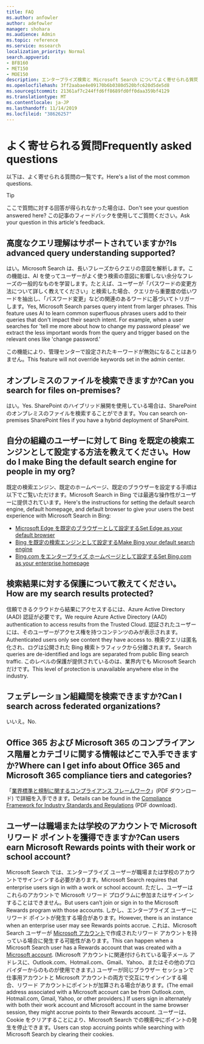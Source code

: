 ```yaml
---
title: FAQ
ms.author: anfowler
author: adefowler
manager: shohara
ms.audience: Admin
ms.topic: reference
ms.service: mssearch
localization_priority: Normal
search.appverid:
- BFB160
- MET150
- MOE150
description: エンタープライズ検索と Microsoft Search についてよく寄せられる質問に対する回答です
ms.openlocfilehash: 3ff2aabae4e09170b6b0380d520bfc620d5de5d8
ms.sourcegitcommit: 21361af7c244ffd6ff8689fd0ff0daa359bf4129
ms.translationtype: MT
ms.contentlocale: ja-JP
ms.lasthandoff: 11/14/2019
ms.locfileid: "38626257"
---
```

# <a name="frequently-asked-questions"></a><span data-ttu-id="0da65-103">よく寄せられる質問</span><span class="sxs-lookup"><span data-stu-id="0da65-103">Frequently asked questions</span></span>

<span data-ttu-id="0da65-104">以下は、よく寄せられる質問の一覧です。</span><span class="sxs-lookup"><span data-stu-id="0da65-104">Here's a list of the most common questions.</span></span>

> [!TIP]
> <span data-ttu-id="0da65-105">ここで質問に対する回答が得られなかった場合は、</span><span class="sxs-lookup"><span data-stu-id="0da65-105">Don't see your question answered here?</span></span> <span data-ttu-id="0da65-106">この記事のフィードバックを使用してご質問ください。</span><span class="sxs-lookup"><span data-stu-id="0da65-106">Ask your question in this article's feedback.</span></span>

## <a name="is-advanced-query-understanding-supported"></a><span data-ttu-id="0da65-107">高度なクエリ理解はサポートされていますか?</span><span class="sxs-lookup"><span data-stu-id="0da65-107">Is advanced query understanding supported?</span></span>

<span data-ttu-id="0da65-p102">はい。Microsoft Search は、長いフレーズからクエリの意図を解析します。この機能は、AI を使ってユーザーがよく使う検索の意図に影響しない余分なフレーズの一般的なものを学習します。たとえば、ユーザーが「パスワードの変更方法について詳しく教えてください」と検索した場合、クエリから重要度の低いワードを抽出し、「パスワード変更」などの関連のあるワードに基づいてトリガーします。</span><span class="sxs-lookup"><span data-stu-id="0da65-p102">Yes, Microsoft Search parses query intent from larger phrases. This feature uses AI to learn common superfluous phrases users add to their queries that don't impact their search intent. For example, when a user searches for 'tell me more about how to change my password please' we extract the less important words from the query and trigger based on the relevant ones like 'change password.'</span></span>
  
<span data-ttu-id="0da65-111">この機能により、管理センターで設定されたキーワードが無効になることはありません。</span><span class="sxs-lookup"><span data-stu-id="0da65-111">This feature will not override keywords set in the admin center.</span></span>
  
## <a name="can-you-search-for-files-on-premises"></a><span data-ttu-id="0da65-112">オンプレミスのファイルを検索できますか?</span><span class="sxs-lookup"><span data-stu-id="0da65-112">Can you search for files on-premises?</span></span>

<span data-ttu-id="0da65-113">はい。</span><span class="sxs-lookup"><span data-stu-id="0da65-113">Yes.</span></span> <span data-ttu-id="0da65-114">SharePoint のハイブリッド展開を使用している場合は、SharePoint のオンプレミスのファイルを検索することができます。</span><span class="sxs-lookup"><span data-stu-id="0da65-114">You can search on-premises SharePoint files if you have a hybrid deployment of SharePoint.</span></span>
  
## <a name="how-do-i-make-bing-the-default-search-engine-for-people-in-my-org"></a><span data-ttu-id="0da65-115">自分の組織のユーザーに対して Bing を既定の検索エンジンとして設定する方法を教えてください。</span><span class="sxs-lookup"><span data-stu-id="0da65-115">How do I make Bing the default search engine for people in my org?</span></span>

<span data-ttu-id="0da65-116">既定の検索エンジン、既定のホームページ、既定のブラウザーを設定する手順は以下でご覧いただけます。Microsoft Search in Bing では最適な操作性がユーザーに提供されています。</span><span class="sxs-lookup"><span data-stu-id="0da65-116">Here's the instructions for setting the default search engine, default homepage, and default browser to give your users the best experience with Microsoft Search in Bing:</span></span>

- [<span data-ttu-id="0da65-117">Microsoft Edge を既定のブラウザーとして設定する</span><span class="sxs-lookup"><span data-stu-id="0da65-117">Set Edge as your default browser</span></span>](set-default-browser.md)
- [<span data-ttu-id="0da65-118">Bing を既定の検索エンジンとして設定する</span><span class="sxs-lookup"><span data-stu-id="0da65-118">Make Bing your default search engine</span></span>](set-default-search-engine.md)
- [<span data-ttu-id="0da65-119">Bing.com をエンタープライズ ホームページとして設定する</span><span class="sxs-lookup"><span data-stu-id="0da65-119">Set Bing.com as your enterprise homepage</span></span>](set-default-homepage.md)

  
## <a name="how-are-my-search-results-protected"></a><span data-ttu-id="0da65-120">検索結果に対する保護について教えてください。</span><span class="sxs-lookup"><span data-stu-id="0da65-120">How are my search results protected?</span></span>

<span data-ttu-id="0da65-121">信頼できるクラウドから結果にアクセスするには、Azure Active Directory (AAD) 認証が必要です。</span><span class="sxs-lookup"><span data-stu-id="0da65-121">We require Azure Active Directory (AAD) authentication to access results from the Trusted Cloud.</span></span> <span data-ttu-id="0da65-122">認証されたユーザーには、そのユーザーがアクセス権を持つコンテンツのみが表示されます。</span><span class="sxs-lookup"><span data-stu-id="0da65-122">Authenticated users only see content they have access to.</span></span> <span data-ttu-id="0da65-123">検索クエリは匿名化され、ログは公開された Bing 検索トラフィックから分離されます。</span><span class="sxs-lookup"><span data-stu-id="0da65-123">Search queries are de-identified and logs are separated from public Bing search traffic.</span></span> <span data-ttu-id="0da65-124">このレベルの保護が提供されているのは、業界内でも Microsoft Search だけです。</span><span class="sxs-lookup"><span data-stu-id="0da65-124">This level of protection is unavailable anywhere else in the industry.</span></span>

## <a name="can-i-search-across-federated-organizations"></a><span data-ttu-id="0da65-125">フェデレーション組織間を検索できますか?</span><span class="sxs-lookup"><span data-stu-id="0da65-125">Can I search across federated organizations?</span></span>

<span data-ttu-id="0da65-126">いいえ。</span><span class="sxs-lookup"><span data-stu-id="0da65-126">No.</span></span>

## <a name="where-can-i-get-info-about-office-365-and-microsoft-365-compliance-tiers-and-categories"></a><span data-ttu-id="0da65-127">Office 365 および Microsoft 365 のコンプライアンス階層とカテゴリに関する情報はどこで入手できますか?</span><span class="sxs-lookup"><span data-stu-id="0da65-127">Where can I get info about Office 365 and Microsoft 365 compliance tiers and categories?</span></span>

<span data-ttu-id="0da65-128">「[業界標準と規制に関するコンプライアンス フレームワーク](https://download.microsoft.com/download/B/2/7/B27B3EF3-8849-4C18-8BA4-5AD755728620/Compliance%20Framework_customer%20guidance.pdf)」(PDF ダウンロード) で詳細を入手できます。</span><span class="sxs-lookup"><span data-stu-id="0da65-128">Details can be found in the [Compliance Framework for Industry Standards and Regulations](https://download.microsoft.com/download/B/2/7/B27B3EF3-8849-4C18-8BA4-5AD755728620/Compliance%20Framework_customer%20guidance.pdf) (PDF download).</span></span>

## <a name="can-users-earn-microsoft-rewards-points-with-their-work-or-school-account"></a><span data-ttu-id="0da65-129">ユーザーは職場または学校のアカウントで Microsoft リワード ポイントを獲得できますか?</span><span class="sxs-lookup"><span data-stu-id="0da65-129">Can users earn Microsoft Rewards points with their work or school account?</span></span>

<span data-ttu-id="0da65-130">Microsoft Search では、エンタープライズ ユーザーが職場または学校のアカウントでサインインする必要があります。</span><span class="sxs-lookup"><span data-stu-id="0da65-130">Microsoft Search requires that enterprise users sign in with a work or school account.</span></span> <span data-ttu-id="0da65-131">ただし、ユーザーはこれらのアカウントで Microsoft リワード プログラムに参加またはサインインすることはできません。</span><span class="sxs-lookup"><span data-stu-id="0da65-131">But users can’t join or sign in to the Microsoft Rewards program with those accounts.</span></span> <span data-ttu-id="0da65-132">しかし、エンタープライズ ユーザーにリワード ポイントが発生する場合があります。</span><span class="sxs-lookup"><span data-stu-id="0da65-132">However, there is an instance when an enterprise user may see Rewards points accrue.</span></span> <span data-ttu-id="0da65-133">これは、Microsoft Search ユーザーが <a href="https://www.microsoft.com/en-us/welcome?rtc=1">Microsoft アカウント</a>で作成されたリワード アカウントを持っている場合に発生する可能性があります。</span><span class="sxs-lookup"><span data-stu-id="0da65-133">This can happen when a Microsoft Search user has a Rewards account that was created with a <a href="https://www.microsoft.com/en-us/welcome?rtc=1">Microsoft account</a>.</span></span> <span data-ttu-id="0da65-134">(Microsoft アカウントに関連付けられている電子メール アドレスに、Outlook.com、Hotmail.com、Gmail、Yahoo、またはその他のプロバイダーからのものが使用できます。) ユーザーが同じブラウザー セッションで仕事用アカウントと Microsoft アカウントの両方で交互にサインインする場合、リワード アカウントにポイントが加算される場合があります。</span><span class="sxs-lookup"><span data-stu-id="0da65-134">(The email address associated with a Microsoft account can be from Outlook.com, Hotmail.com, Gmail, Yahoo, or other providers.) If users sign in alternately with both their work account and Microsoft account in the same browser session, they might accrue points to their Rewards account.</span></span> <span data-ttu-id="0da65-135">ユーザーは、Cookie をクリアすることにより、Microsoft Search での検索中にポイントの発生を停止できます。</span><span class="sxs-lookup"><span data-stu-id="0da65-135">Users can stop accruing points while searching with Microsoft Search by clearing their cookies.</span></span> 

